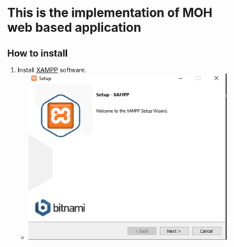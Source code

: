# This is the implementation of MOH web based application
## How to install

1. Install [XAMPP](https://www.apachefriends.org/index.html) software. 
   - ![install xampp](https://github.com/Chandima301/MOH/blob/master/Docs/XAMPP%20install.PNG?raw=true)
